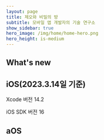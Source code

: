 ```yaml
---
layout: page
title: 제오와 비밀의 방
subtitle: 모바일 앱 개발자의 기술 연구소
show_sidebar: true
hero_image: /img/home/home-hero.png
hero_height: is-medium
---
```


## What's new

## iOS(2023.3.14일 기준)

Xcode 버전 14.2

iOS SDK 버전 16


## aOS
